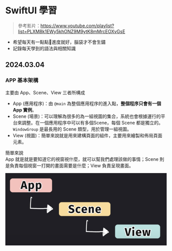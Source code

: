 # SwiftUI 學習


> 參考影片：https://www.youtube.com/playlist?list=PLXM8k1EWy5khONZ9M9ytK8mMrcEOXvGsE
- 希望每天有一點點🤏進度就好，腦袋才不會生鏽
- 記錄每天學到的語法與相關知識

## 2024.03.04
### APP 基本架構

主要由 App、Scene、View 三者所構成
-   App (應用程序)：由 ```@main``` 為整個應用程序的進入點，**整個程序只會有一個 App 實例**。
-   Scene (場景)：可以理解為很多的為一組視圖的集合，系統也會根據運行的平台來調整。在一個應用程序中可以有多個Scene，每個 Scene 都是獨立的。 ```WindowGroup``` 是最長用的 Scene 類型，用於管理一組視圖。
-   View (視圖)：簡單來說就是用來建構頁面的組件，主要用來繪製和佈局頁面元素。

簡單來說<br>
App 就是就是要知道它的視窗視什麼，就可以幫我們處理該做的事情；Scene 則是負責每個視窗一打開的畫面需要是什麼；View 負責呈現畫面。

![2024-03-04 20.44.21](https://raw.githubusercontent.com/HsinYuanHsieh0810/FoodPicker_lv.0/main/notebook/img/2024-03-04%2020.44.21.png)